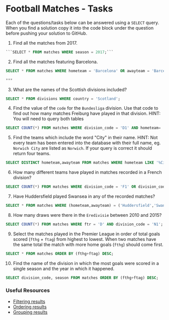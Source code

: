 # Football Matches - Tasks

Each of the questions/tasks below can be answered using a `SELECT` query. When you find a solution copy it into the code block under the question before pushing your solution to GitHub.

1) Find all the matches from 2017.

```sql
```SELECT * FROM matches WHERE season = 2017;```


```

2) Find all the matches featuring Barcelona.

```sql
SELECT * FROM matches WHERE hometeam = 'Barcelona' OR awayteam = 'Barcelona';

***


```

3) What are the names of the Scottish divisions included?

```sql
SELECT * FROM divisions WHERE country = 'Scotland';


```

4) Find the value of the `code` for the `Bundesliga` division. Use that code to find out how many matches Freiburg have played in that division. HINT: You will need to query both tables

```sql
SELECT COUNT(*) FROM matches WHERE division_code = 'D1' AND hometeam= 'Freiburg' OR awayteam = 'Freiburg';

```

5)  Find the teams which include the word "City" in their name. HINT: Not every team has been entered into the database with their full name, eg. `Norwich City` are listed as `Norwich`. If your query is correct it should return four teams.

```sql
SELECT DISTINCT hometeam,awayteam FROM matches WHERE hometeam LIKE '%City' OR awayteam LIKE '%City'


```

6) How many different teams have played in matches recorded in a French division?

```sql
SELECT COUNT(*) FROM matches WHERE division_code = 'F1' OR division_code = 'F2'; 


```

7) Have Huddersfield played Swansea in any of the recorded matches?

```sql
SELECT * FROM matches WHERE (hometeam,awayteam) = ('Huddersfield','Swansea') OR  (awayteam,hometeam) = ('Huddersfield','Swansea');


```

8) How many draws were there in the `Eredivisie` between 2010 and 2015?

```sql
SELECT COUNT(*) FROM matches WHERE ftr = 'D' AND division_code = 'N1';


```

9) Select the matches played in the Premier League in order of total goals scored (`fthg` + `ftag`) from highest to lowest. When two matches have the same total the match with more home goals (`fthg`) should come first. 

```sql
SELECT * FROM matches ORDER BY (fthg+ftag) DESC;


```

10) Find the name of the division in which the most goals were scored in a single season and the year in which it happened.

```sql
SELECT division_code, season FROM matches ORDER BY (fthg+ftag) DESC;


```

### Useful Resources

- [Filtering results](https://www.w3schools.com/sql/sql_where.asp)
- [Ordering results](https://www.w3schools.com/sql/sql_orderby.asp)
- [Grouping results](https://www.w3schools.com/sql/sql_groupby.asp)